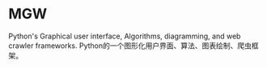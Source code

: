 # MGW
Python's Graphical user interface, Algorithms, diagramming, and web crawler frameworks. Python的一个图形化用户界面、算法、图表绘制、爬虫框架。
